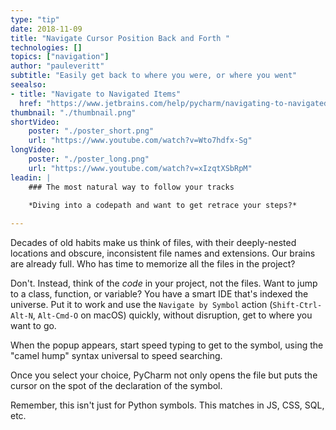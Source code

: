 ```yaml
---
type: "tip"
date: 2018-11-09
title: "Navigate Cursor Position Back and Forth "
technologies: []
topics: ["navigation"]
author: "pauleveritt"
subtitle: "Easily get back to where you were, or where you went"
seealso:
- title: "Navigate to Navigated Items"
  href: "https://www.jetbrains.com/help/pycharm/navigating-to-navigated-items.html"  
thumbnail: "./thumbnail.png"
shortVideo:
    poster: "./poster_short.png"
    url: "https://www.youtube.com/watch?v=Wto7hdfx-Sg"
longVideo:
    poster: "./poster_long.png"
    url: "https://www.youtube.com/watch?v=xIzqtXSbRpM"
leadin: |
    ### The most natural way to follow your tracks
    
    *Diving into a codepath and want to get retrace your steps?*

---
```


Decades of old habits make us think of files, with their deeply-nested 
locations and obscure, inconsistent file names and extensions. Our brains 
are already full. Who has time to memorize all the files in the project?

Don't. Instead, think of the *code* in your project, not the files. 
Want to jump to a class, function, or variable? You have a smart IDE 
that's indexed the universe. Put it to work and use the 
``Navigate by Symbol`` action (``Shift-Ctrl-Alt-N``, ``Alt-Cmd-O`` on 
macOS) quickly, without disruption, get to where you want to go.

When the popup appears, start speed typing to get to the symbol, using 
the "camel hump" syntax universal to speed searching.

Once you select your choice, PyCharm not only opens the file but 
puts the cursor on the spot of the declaration of the symbol.

Remember, this isn't just for Python symbols. This matches in JS, CSS, 
SQL, etc.
